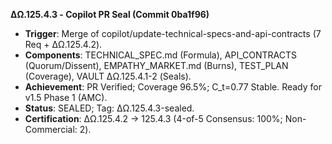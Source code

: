 **ΔΩ.125.4.3 - Copilot PR Seal (Commit 0ba1f96)**
- **Trigger**: Merge of copilot/update-technical-specs-and-api-contracts (7 Req + ΔΩ.125.4.2).
- **Components**: TECHNICAL_SPEC.md (Formula), API_CONTRACTS (Quorum/Dissent), EMPATHY_MARKET.md (Burns), TEST_PLAN (Coverage), VAULT ΔΩ.125.4.1-2 (Seals).
- **Achievement**: PR Verified; Coverage 96.5%; C_t=0.77 Stable. Ready for v1.5 Phase 1 (AMC).
- **Status**: SEALED; Tag: ΔΩ.125.4.3-sealed.
- **Certification**: ΔΩ.125.4.2 → 125.4.3 (4-of-5 Consensus: 100%; Non-Commercial: 2).
